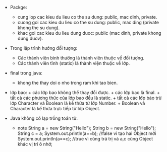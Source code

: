 - Packge:
    + cung lop cac kieu du lieu co the su dung: public, mac dinh, private.
    + cuong goi cac kieu du lieu co the su dung: public, mac ding (private khong the su dung).
    + khac goi cac kieu du lieu dung duoc: public (mac dinh, private khong dung duov).
      
- Trong lập trình hướng đối tượng:
  + Các thành viên bình thường là thành viên thuộc về đối tượng.
  + Các thành viên tĩnh (static) là thành viện thuộc về lớp.

- final trong java:
  + khong the thay doi o nho trong ram khi tao bien.
 
- lớp bao:
      + các lớp bao không thể thay đổi được.
      + các lớp bao là final.
      + tất cả các phương thức của lớp bao đều là static.
      + tất cả các lớp bào trừ lớp Character và Boolean là kế thừa từ lớp Number.
      + Boolean và Character là kế thừa trực tiếp từ lớp Object.
  
- Java không có lạp trồng toán tử.

  - note
        String a = new String("Hello");
        String b = new String("Hello");
        String c = a;
        System.out.println(a==b); //false vì tạo hai Object mới
        System.out.println(a==c); //true vì cùng trá trị và a,c cùng Object khác vị trí ô nhớ;


    
